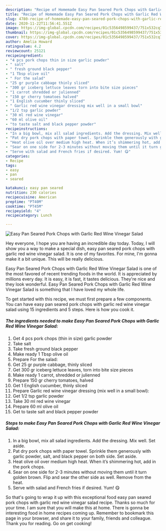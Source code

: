 ```yaml
---
description: "Recipe of Homemade Easy Pan Seared Pork Chops with Garlic Red Wine Vinegar Salad"
title: "Recipe of Homemade Easy Pan Seared Pork Chops with Garlic Red Wine Vinegar Salad"
slug: 4780-recipe-of-homemade-easy-pan-seared-pork-chops-with-garlic-red-wine-vinegar-salad
date: 2020-11-22T11:56:41.551Z
image: https://img-global.cpcdn.com/recipes/01c5356498599437/751x532cq70/easy-pan-seared-pork-chops-with-garlic-red-wine-vinegar-salad-recipe-main-photo.jpg
thumbnail: https://img-global.cpcdn.com/recipes/01c5356498599437/751x532cq70/easy-pan-seared-pork-chops-with-garlic-red-wine-vinegar-salad-recipe-main-photo.jpg
cover: https://img-global.cpcdn.com/recipes/01c5356498599437/751x532cq70/easy-pan-seared-pork-chops-with-garlic-red-wine-vinegar-salad-recipe-main-photo.jpg
author: Amelia Howard
ratingvalue: 4.2
reviewcount: 25121
recipeingredient:
- "4 pcs pork chops thin in size garlic powder"
- " salt"
- " fresh ground black pepper"
- "1 Tbsp olive oil"
- " For the salad"
- "25 gr purple cabbage thinly sliced"
- "300 gr iceberg lettuce leaves torn into bite size pieces"
- "1 carrot shredded or julienned"
- "150 gr cherry tomatoes halved"
- "1 English cucumber thinly sliced"
- " Garlic red wine vinegar dressing mix well in a small bowl"
- "1/2 tsp garlic powder"
- "30 ml red wine vinegar"
- "60 ml olive oil"
- "to taste salt and black pepper powder"
recipeinstructions:
- "In a big bowl, mix all salad ingredients. Add the dressing. Mix well. Set aside."
- "Pat dry pork chops with paper towel. Sprinkle them generously with garlic powder, salt, and black pepper on both side. Set aside."
- "Heat olive oil over medium high heat. When it’s shimmering hot, add in the pork chops."
- "Sear on one side for 2-3 minutes without moving them until it turn golden brown. Flip and sear the other side as well. Remove from the heat."
- "Serve with salad and French fries if desired. Yum! 😋"
categories:
- Recipe
tags:
- easy
- pan
- seared

katakunci: easy pan seared 
nutrition: 230 calories
recipecuisine: American
preptime: "PT40M"
cooktime: "PT45M"
recipeyield: "4"
recipecategory: Lunch

---
```



![Easy Pan Seared Pork Chops with Garlic Red Wine Vinegar Salad](https://img-global.cpcdn.com/recipes/01c5356498599437/751x532cq70/easy-pan-seared-pork-chops-with-garlic-red-wine-vinegar-salad-recipe-main-photo.jpg)

Hey everyone, I hope you are having an incredible day today. Today, I will show you a way to make a special dish, easy pan seared pork chops with garlic red wine vinegar salad. It is one of my favorites. For mine, I'm gonna make it a bit unique. This will be really delicious.



Easy Pan Seared Pork Chops with Garlic Red Wine Vinegar Salad is one of the most favored of recent trending foods in the world. It is appreciated by millions every day. It is easy, it is fast, it tastes delicious. They're nice and they look wonderful. Easy Pan Seared Pork Chops with Garlic Red Wine Vinegar Salad is something that I have loved my whole life.


To get started with this recipe, we must first prepare a few components. You can have easy pan seared pork chops with garlic red wine vinegar salad using 15 ingredients and 5 steps. Here is how you cook it.

<!--inarticleads1-->

##### The ingredients needed to make Easy Pan Seared Pork Chops with Garlic Red Wine Vinegar Salad:

1. Get 4 pcs pork chops (thin in size) garlic powder
1. Take  salt
1. Take  fresh ground black pepper
1. Make ready 1 Tbsp olive oil
1. Prepare  For the salad:
1. Get 25 gr purple cabbage, thinly sliced
1. Get 300 gr iceberg lettuce leaves, torn into bite size pieces
1. Make ready 1 carrot, shredded or julienned
1. Prepare 150 gr cherry tomatoes, halved
1. Get 1 English cucumber, thinly sliced
1. Prepare  Garlic red wine vinegar dressing (mix well in a small bowl):
1. Get 1/2 tsp garlic powder
1. Take 30 ml red wine vinegar
1. Prepare 60 ml olive oil
1. Get to taste salt and black pepper powder




<!--inarticleads2-->

##### Steps to make Easy Pan Seared Pork Chops with Garlic Red Wine Vinegar Salad:

1. In a big bowl, mix all salad ingredients. Add the dressing. Mix well. Set aside.
1. Pat dry pork chops with paper towel. Sprinkle them generously with garlic powder, salt, and black pepper on both side. Set aside.
1. Heat olive oil over medium high heat. When it’s shimmering hot, add in the pork chops.
1. Sear on one side for 2-3 minutes without moving them until it turn golden brown. Flip and sear the other side as well. Remove from the heat.
1. Serve with salad and French fries if desired. Yum! 😋




So that's going to wrap it up with this exceptional food easy pan seared pork chops with garlic red wine vinegar salad recipe. Thanks so much for your time. I am sure that you will make this at home. There is gonna be interesting food in home recipes coming up. Remember to bookmark this page in your browser, and share it to your family, friends and colleague. Thank you for reading. Go on get cooking!
